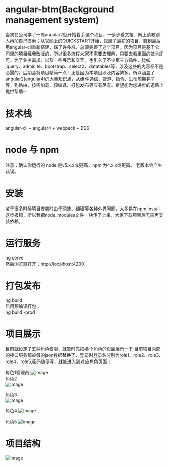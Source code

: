 # angular-btm(Background management system)
当初在公司学了一周angular2就开始着手这个项目，一步步看文档、网上请教别人再加自己摸索；从官网上的QUICKSTART开始，搭建了最初的项目，直到最后用angular-cli重新搭建，踩了许多坑，总算完善了这个项目。因为项目是基于公司里的项目经我改版的，所以很多流程大家不需要去理解，只要去看里面的技术即可。为了业务需求，以及一些展示和交互，也引入了不少第三方插件，比如jquery、adminlte、bootstrap、select2、datatables等，涉及这些的内容都不是必需的，后期会将项目精简一点！正是因为本项目涉及内容繁多，所以涵盖了angular2(angular4)的大量知识点，从组件通信、管道、指令、生命周期钩子等，到路由、按需加载、预编译、打包发布等应有尽有。希望能为您进步的道路上提供帮助~
# 技术栈
angular-cli + angular4 + webpack + ES6 
# node 与 npm
注意：确认你运行的 node 是v5.x.x或更高，npm 为4.x.x或更高。 老版本会产生错误。
# 安装
鉴于很多时候项目安装时由于网速、翻墙等各种外界问题，大多易在npm install这步报错，所以我把node_modules文件一块传了上来，大家下载项目后无需再安装依赖。
# 运行服务
ng serve  
然后浏览器打开：http://localhost:4200
# 打包发布
ng build  
启用预编译打包：  
ng build -prod
# 项目展示
目前就设定了五种角色权限，就暂时先把各个角色的页面展示一下
目前项目内部的接口服务都被假的json数据替换了，登录时登录名分别为role1、role2、role3、role4、role5,密码随便写，就能进入到对应角色页面！

角色1管理员
![image](https://github.com/HALOH/angular-cli-btm/blob/master/screenshots/role1.gif )    
角色2  
![image](https://github.com/HALOH/angular-cli-btm/blob/master/screenshots/role2.gif )  

角色3  
![image](https://github.com/HALOH/angular-cli-btm/blob/master/screenshots/role3.gif )    

角色4
![image](https://github.com/HALOH/angular-cli-btm/blob/master/screenshots/role4.gif )    

角色5
![image](https://github.com/HALOH/angular-cli-btm/blob/master/screenshots/role5.gif )  

# 项目结构
![image](https://github.com/HALOH/angular-cli-btm/blob/master/screenshots/liucheng.jpg )



